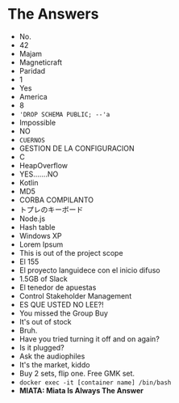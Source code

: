 # The Answers

- No.
- 42
- Majam
- Magneticraft
- Paridad
- 1
- Yes
- America
- 8
- ```'DROP SCHEMA PUBLIC; --'a```
- Impossible
- NO
- `CUERNOS`
- GESTION DE LA CONFIGURACION
- C
- HeapOverflow
- YES.......NO
- Kotlin
- MD5
- CORBA COMPILANTO
- トプレのキーボード
- Node.js
- Hash table
- Windows XP
- Lorem Ipsum
- This is out of the project scope
- El 155
- El proyecto languidece con el inicio difuso
- 1.5GB of Slack
- El tenedor de apuestas
- Control Stakeholder Management
- ES QUE USTED NO LEE?!
- You missed the Group Buy
- It's out of stock
- Bruh.
- Have you tried turning it off and on again?
- Is it plugged?
- Ask the audiophiles
- It's the market, kiddo
- Buy 2 sets, flip one. Free GMK set.
- ```docker exec -it [container name] /bin/bash```
- **MIATA: Miata Is Always The Answer**
